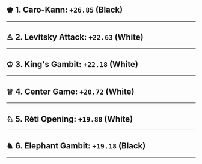 ## ♚ 1. Caro-Kann: `+26.85` (Black)
---
## ♙ 2. Levitsky Attack: `+22.63` (White)
---
## ♔ 3. King's Gambit: `+22.18` (White)
---
## ♕ 4. Center Game: `+20.72` (White)
---
## ♘ 5. Réti Opening: `+19.88` (White)
---
## ♞ 6. Elephant Gambit: `+19.18` (Black)
---